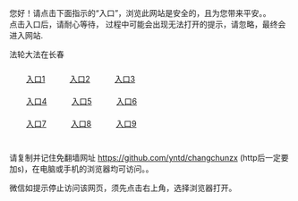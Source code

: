 您好！请点击下面指示的“入口”，浏览此网站是安全的，且为您带来平安。。 <br/>
点击入口后，请耐心等待， 过程中可能会出现无法打开的提示，请忽略，最终会进入网站. </br>

法轮大法在长春<br/>
<div style="padding:10px"><a style="margin:20px" target="_blank" href="https://datgq1ybigsao.cloudfront.net/2Qpsp?ctxpgue" id="ccLink1" rel="nofollow">入口1</a> <a target="_blank" style="margin:20px" href="https://d17s8kdomwu8pn.cloudfront.net/2Qpsp?hnpbge" id="ccLink2" rel="nofollow">入口2</a> <a style="margin:20px" target="_blank" href="https://d2u13a0j319q5c.cloudfront.net/2Qpsp?rvjcevxj" id="ccLink3" rel="nofollow">入口3</a></div>

<div style="padding:10px" ><a style="margin:20px" target="_blank" href="https://datgq1ybigsao.cloudfront.net/2Qpsp?ctxpgue" id="ccLink4" rel="nofollow">入口4</a> <a style="margin:20px" href="https://d17s8kdomwu8pn.cloudfront.net/2Qpsp?hnpbge" target="_blank" id="ccLink5" rel="nofollow">入口5</a> <a style="margin:20px" href="https://d2u13a0j319q5c.cloudfront.net/2Qpsp?rvjcevxj" target="_blank" id="ccLink6" rel="nofollow">入口6</a></div>

<div style="padding:10px"><a style="margin:20px" target="_blank" href="https://datgq1ybigsao.cloudfront.net/2Qpsp?ctxpgue" id="ccLink7" rel="nofollow">入口7</a> <a style="margin:20px" href="https://d17s8kdomwu8pn.cloudfront.net/2Qpsp?hnpbge" target="_blank" id="ccLink8" rel="nofollow">入口8</a> <a style="margin:20px" target="_blank" href="https://d2u13a0j319q5c.cloudfront.net/2Qpsp?rvjcevxj" id="ccLink9" rel="nofollow">入口9</a></div>

<br/>



请复制并记住免翻墙网址 https://github.com/yntd/changchunzx (http后一定要加s)，在电脑或手机的浏览器均可访问。。<br/>

微信如提示停止访问该网页，须先点击右上角，选择浏览器打开。
